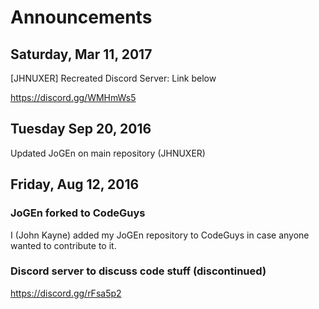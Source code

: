 # Announcements

## Saturday, Mar 11, 2017
[JHNUXER] Recreated Discord Server: Link below

https://discord.gg/WMHmWs5

## Tuesday Sep 20, 2016
Updated JoGEn on main repository (JHNUXER)

## Friday, Aug 12, 2016
### JoGEn forked to CodeGuys
I (John Kayne) added my JoGEn repository to CodeGuys in case anyone wanted to contribute to it.

### Discord server to discuss code stuff (discontinued)
https://discord.gg/rFsa5p2

